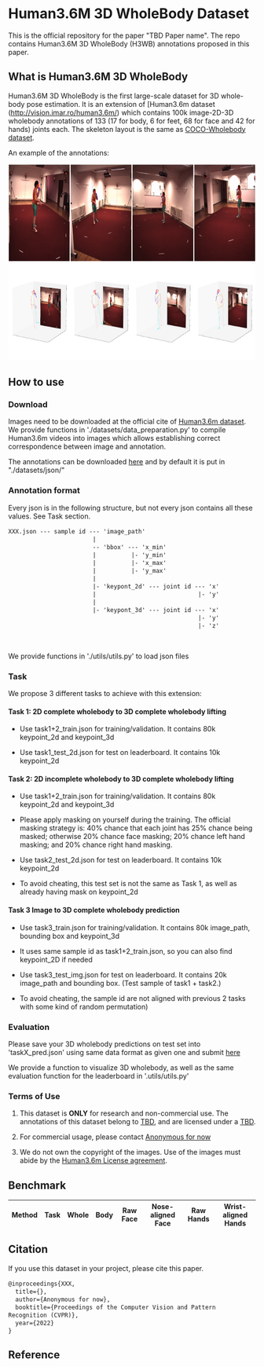 # Human3.6M 3D WholeBody Dataset

This is the official repository for the paper "TBD Paper name". The repo contains Human3.6M 3D WholeBody (H3WB) annotations proposed in this paper.


## What is Human3.6M 3D WholeBody

Human3.6M 3D WholeBody is the first large-scale dataset for 3D whole-body pose estimation. It is an extension of [Human3.6m dataset (http://vision.imar.ro/human3.6m/) which contains 100k image-2D-3D wholebody annotations of 133 (17 for body, 6 for feet, 68 for face and 42 for hands) joints each. The skeleton layout is the same as 
[COCO-Wholebody dataset](https://github.com/jin-s13/COCO-WholeBody).

An example of the annotations:

<img src="imgs/1.jpg" width="800" height="400">


## How to use

### Download
Images need to be downloaded at the official cite of
[Human3.6m dataset](http://vision.imar.ro/human3.6m/).
We provide functions in './datasets/data_preparation.py' to compile Human3.6m videos into images which allows establishing 
correct correspondence between image and annotation.

The annotations can be downloaded [here](https://drive.google.com/file/d/1K6l5w_2jfK3MIpCbd0EZ0wTjs9Bd0Hbf/view?usp=sharing) and by default it is put in "./datasets/json/"

### Annotation format
Every json is in the following structure, but not every json contains all these values. See Task section.
```
XXX.json --- sample id --- 'image_path'
                        |
                        -- 'bbox' --- 'x_min'
                        |          |- 'y_min'
                        |          |- 'x_max'
                        |          |- 'y_max'
                        |
                        |- 'keypont_2d' --- joint id --- 'x'
                        |                             |- 'y'
                        |
                        |- 'keypont_3d' --- joint id --- 'x'
                                                      |- 'y'
                                                      |- 'z'
                        
                        
```
We provide functions in './utils/utils.py' to load json files

### Task

We propose 3 different tasks to achieve with this extension:

#### Task 1: 2D complete wholebody to 3D complete wholebody lifting

 - Use task1+2_train.json for training/validation. It contains 80k keypoint_2d and keypoint_3d

 - Use task1_test_2d.json for test on leaderboard. It contains 10k keypoint_2d

#### Task 2: 2D incomplete wholebody to 3D complete wholebody lifting

 - Use task1+2_train.json for training/validation. It contains 80k keypoint_2d and keypoint_3d

 - Please apply masking on yourself during the training. The official masking strategy is: 40% chance that each joint has 25% 
chance being masked; otherwise 20% chance face masking; 
20% chance left hand masking; and 20% chance right hand masking.

 - Use task2_test_2d.json for test on leaderboard. It contains 10k keypoint_2d
 - To avoid cheating, this test set is not the same as Task 1, as well as already having mask on keypoint_2d

#### Task 3 Image to 3D complete wholebody prediction

 - Use task3_train.json for training/validation. It contains 80k image_path, bounding box and keypoint_3d
 - It uses same sample id as task1+2_train.json, so you can also find keypoint_2D if needed

 - Use task3_test_img.json for test on leaderboard. It contains 20k image_path and bounding box. (Test sample of task1 + 
task2.)
 - To avoid cheating, the sample id are not aligned with previous 2 tasks with some kind of random permutation)

### Evaluation

Please save your 3D wholebody predictions on test set into 'taskX_pred.json' using same data format as given one and
submit [here]()

We provide a function to visualize 3D wholebody, as well as the same evaluation function for the leaderboard in 
'.utils/utils.py'

### Terms of Use

1. This dataset is **ONLY** for research and non-commercial use. 
   The annotations of this dataset belong to [TBD](), and are licensed under a [TBD]().

2. For commercial usage, please contact [Anonymous for now]()

3. We do not own the copyright of the images. Use of the images must abide by the 
   [Human3.6m License agreement](http://vision.imar.ro/human3.6m/eula.php).

## Benchmark

| Method | Task | Whole | Body | Raw Face  | Nose-aligned Face | Raw Hands | Wrist-aligned Hands |
|--------|------|-------|------|-----------|-------------------|-----------|---------------------|

## Citation

If you use this dataset in your project, please cite this paper.

```
@inproceedings{XXX,
  title={},
  author={Anonymous for now},
  booktitle={Proceedings of the Computer Vision and Pattern Recognition (CVPR)},    
  year={2022}
}
```

## Reference

```
```
